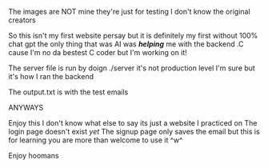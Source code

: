 The images are NOT mine they're just for testing I don't know the original creators

So this isn't my first website persay but it is definitely my first without 100% chat gpt the only thing that was AI
was ***helping*** me with the backend .C cause I'm no da bestest C coder but I'm working on it!

The server file is run by doign ./server it's not production level I'm sure but it's how I ran the backend

The output.txt is with the test emails

ANYWAYS

Enjoy this I don't know what else to say its just a website I practiced on
The login page doesn't exist *yet*
The signup page only saves the email but this is for learning you are more than welcome to use it ^w^

Enjoy hoomans
